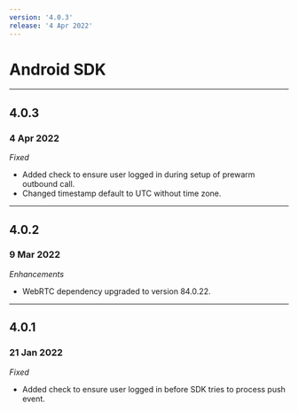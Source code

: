 ```yaml
---
version: '4.0.3'
release: '4 Apr 2022'
---
```

# Android SDK

---

## 4.0.3
### 4 Apr 2022

*Fixed*

- Added check to ensure user logged in during setup of prewarm outbound call.
- Changed timestamp default to UTC without time zone.

---

## 4.0.2
### 9 Mar 2022

*Enhancements*

- WebRTC dependency upgraded to version 84.0.22.

---

## 4.0.1
### 21 Jan 2022

*Fixed*

- Added check to ensure user logged in before SDK tries to process push event.